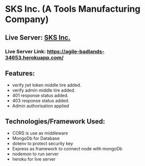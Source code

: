 # SKS Inc. (A Tools Manufacturing Company)

## Live Server:  [SKS Inc.](https://agile-badlands-34653.herokuapp.com/)
### Live Server Link:  https://agile-badlands-34653.herokuapp.com/

## Features:
<ul>
<li>verify jwt token middle tire added.</li>
<li>verify admin middle tire added.</li>
<li>401 response status added.</li>
<li>403 response status added.</li>
<li>Admin authorisation applied</li>
</ul>

## Technologies/Framework Used:
<ul>
<li>CORS is use as middleware</li>
<li>MongoDb for Database</li>
<li>dotenv to protect security key </li>
<li>Express as framework to connect node with mongoDb</li>
<li>nodemon to run server</li>
<li>heroku for live server</li>

</ul>